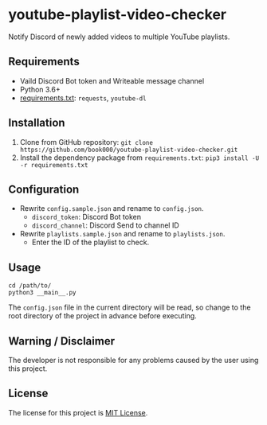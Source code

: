 # youtube-playlist-video-checker

Notify Discord of newly added videos to multiple YouTube playlists.

## Requirements

- Vaild Discord Bot token and Writeable message channel
- Python 3.6+
- [requirements.txt](requirements.txt): `requests`, `youtube-dl`

## Installation

1. Clone from GitHub repository: `git clone https://github.com/book000/youtube-playlist-video-checker.git`
2. Install the dependency package from `requirements.txt`: `pip3 install -U -r requirements.txt`

## Configuration

- Rewrite `config.sample.json` and rename to `config.json`.
  - `discord_token`: Discord Bot token
  - `discord_channel`: Discord Send to channel ID
- Rewrite `playlists.sample.json` and rename to `playlists.json`.
  - Enter the ID of the playlist to check.

## Usage

```shell
cd /path/to/
python3 __main__.py
```

The `config.json` file in the current directory will be read, so change to the root directory of the project in advance before executing.

## Warning / Disclaimer

The developer is not responsible for any problems caused by the user using this project.

## License

The license for this project is [MIT License](LICENSE).
